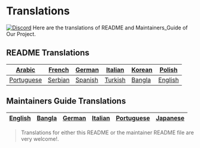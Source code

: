 # Translations

[![Discord](https://badgen.net/discord/online-members/tWkvS4ueVF?label=Join%20Our%20Discord%20Server&icon=discord)](https://discord.gg/tWkvS4ueVF 'Join our Discord server!')
Here are the translations of README and Maintainers_Guide of Our Project.

## README Translations

| [Arabic](README/ARABIC.md)         | [French](README/FRENCH.md)   | [German](README/German.md)   | [Italian](README/ITALIAN.md) | [Korean](README/KOREAN.md) | [Polish](README/POLISH.md) |
| ---------------------------------- | ---------------------------- | ---------------------------- | ---------------------------- | -------------------------- | -------------------------- |
| [Portuguese](README/PORTUGUESE.md) | [Serbian](README/SERBIAN.md) | [Spanish](README/SPANISH.md) | [Turkish](README/TURKISH.md) | [Bangla](README/BANGLA.md) | [English](../README.md)    |

## Maintainers Guide Translations

| [English](../maintainer_guide.md) | [Bangla](maintainer_guide/maintainer_guide_bangla.md) | [German](maintainer_guide/maintainer_guide_german.md) | [Italian](maintainer_guide/maintainer_guide_italian.md) | [Portuguese](maintainer_guide/maintainer_guide_portuguese.md) | [Japanese](maintainer_guide/maintainer_guide_japanese.md)
| --------------------------------- | ----------------------------------------------------- | ----------------------------------------------------- | ------------------------------------------------------- | ------------------------------------------------------------- | --------------------------------- |

> Translations for either this README or the maintainer README file are very welcome!.
